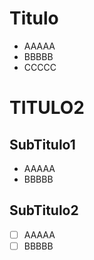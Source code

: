 # Titulo

- AAAAA
- BBBBB
- CCCCC

# TITULO2

## SubTitulo1
- AAAAA
- BBBBB 

## SubTitulo2
- [ ] AAAAA
- [ ] BBBBB
